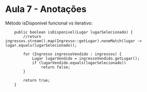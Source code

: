 # Aula 7 - Anotações

Método isDisponivel funcional vs iterativo:

```
	public boolean isDisponivel(Lugar lugarSelecionado) {
		//return ingressos.stream().map(Ingresso::getLugar).noneMatch(lugar -> lugar.equals(lugarSelecionado));
		
		for (Ingresso ingressoVendido : ingressos) {
			Lugar lugarVendido = ingressoVendido.getLugar();
			if (lugarVendido.equals(lugarSelecionado))
				return false;
		}
		
		return true;
	}
```